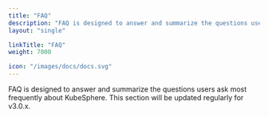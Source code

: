 ```yaml
---
title: "FAQ"
description: "FAQ is designed to answer and summarize the questions users ask most frequently about KubeSphere."
layout: "single"

linkTitle: "FAQ"
weight: 7000

icon: "/images/docs/docs.svg"
---
```


FAQ is designed to answer and summarize the questions users ask most frequently about KubeSphere. This section will be updated regularly for v3.0.x.